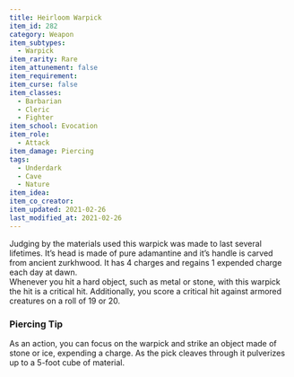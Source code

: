 ```yaml
---
title: Heirloom Warpick
item_id: 282
category: Weapon
item_subtypes: 
  - Warpick
item_rarity: Rare
item_attunement: false
item_requirement: 
item_curse: false
item_classes: 
  - Barbarian
  - Cleric
  - Fighter
item_school: Evocation
item_role: 
  - Attack 
item_damage: Piercing
tags:
  - Underdark
  - Cave
  - Nature
item_idea: 
item_co_creator: 
item_updated: 2021-02-26
last_modified_at: 2021-02-26
---
```


Judging by the materials used this warpick was made to last several lifetimes. It’s head is made of pure adamantine and it’s handle is carved from ancient zurkhwood. It has 4 charges and regains 1 expended charge each day at dawn.  
Whenever you hit a hard object, such as metal or stone, with this warpick the hit is a critical hit. Additionally, you score a critical hit against armored creatures on a roll of 19 or 20.

### Piercing Tip
As an action, you can focus on the warpick and strike an object made of stone or ice, expending a charge. As the pick cleaves through it pulverizes up to a 5-foot cube of material.
